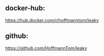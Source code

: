 ## docker-hub:  
https://hub.docker.com/r/hoffmanntom/leaky


## github:  
https://github.com/HoffmannTom/leaky
